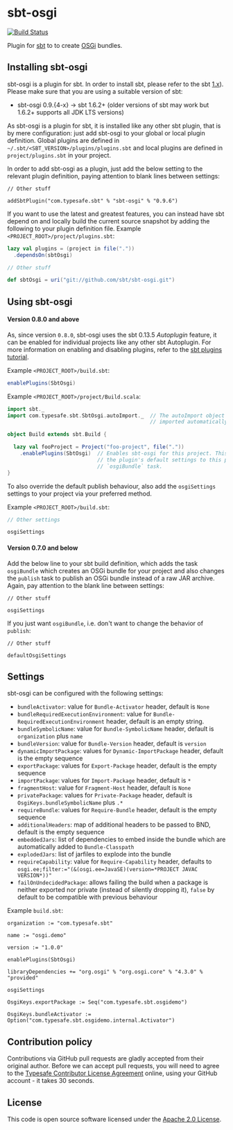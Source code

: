 sbt-osgi
========

[![Build Status](https://github.com/sbt/sbt-osgi/actions/workflows/ci.yml/badge.svg)](https://github.com/sbt/sbt-osgi/actions/workflows/ci.yml)

Plugin for [sbt](http://www.scala-sbt.org) to to create [OSGi](http://www.osgi.org/) bundles.

Installing sbt-osgi
-------------------

sbt-osgi is a plugin for sbt. In order to install sbt, please refer to the sbt [1.x](https://www.scala-sbt.org/1.x/docs/Setup.html)). Please make sure that you are using a suitable version of sbt:

- sbt-osgi 0.9.{4-x} -> sbt 1.6.2+ (older versions of sbt may work but 1.6.2+ supports all JDK LTS versions)

As sbt-osgi is a plugin for sbt, it is installed like any other sbt plugin, that is by mere configuration: just add sbt-osgi to your global or local plugin definition. Global plugins are defined in `~/.sbt/<SBT_VERSION>/plugins/plugins.sbt` and local plugins are defined in `project/plugins.sbt` in your project.

In order to add sbt-osgi as a plugin, just add the below setting to the relevant plugin definition, paying attention to blank lines between settings:

```
// Other stuff

addSbtPlugin("com.typesafe.sbt" % "sbt-osgi" % "0.9.6")
```

If you want to use the latest and greatest features, you can instead have sbt depend on and locally build the current source snapshot by adding the following to your plugin definition file.
Example `<PROJECT_ROOT>/project/plugins.sbt`:
```scala
lazy val plugins = (project in file("."))
  .dependsOn(sbtOsgi)

// Other stuff

def sbtOsgi = uri("git://github.com/sbt/sbt-osgi.git")
```

Using sbt-osgi
---------------

#### Version 0.8.0 and above
As, since version `0.8.0`, sbt-osgi uses the sbt 0.13.5 *Autoplugin* feature, it can be enabled for individual projects like any other sbt Autoplugin. For more information on enabling and disabling plugins, refer to the [sbt plugins tutorial](http://www.scala-sbt.org/release/tutorial/Using-Plugins.html#Enabling+and+disabling+auto+plugins).

Example `<PROJECT_ROOT>/build.sbt`:

```scala
enablePlugins(SbtOsgi)
```

Example `<PROJECT_ROOT>/project/Build.scala`:
```scala
import sbt._
import com.typesafe.sbt.SbtOsgi.autoImport._  // The autoImport object contains everything which would normally be
                                              // imported automatically in '*.sbt' project definition files.

object Build extends sbt.Build {

  lazy val fooProject = Project("foo-project", file("."))
    .enablePlugins(SbtOsgi)  // Enables sbt-osgi for this project. This will automatically append
                             // the plugin's default settings to this project thus providing the
                             // `osgiBundle` task.
}

```

To also override the default publish behaviour, also add the `osgiSettings` settings to your project via your preferred method.

Example `<PROJECT_ROOT>/build.sbt`:

```scala
// Other settings

osgiSettings
```

#### Version 0.7.0 and below
Add the below line to your sbt build definition, which adds the task `osgiBundle` which creates an OSGi bundle for your project and also changes the `publish` task to publish an OSGi bundle instead of a raw JAR archive. Again, pay attention to the blank line between settings:

```
// Other stuff

osgiSettings
```

If you just want `osgiBundle`, i.e. don't want to change the behavior of `publish`:


```
// Other stuff

defaultOsgiSettings
```

Settings
--------

sbt-osgi can be configured with the following settings:

- `bundleActivator`: value for `Bundle-Activator` header, default is `None`
- `bundleRequiredExecutionEnvironment`: value for `Bundle-RequiredExecutionEnvironment` header, default is an empty string.
- `bundleSymbolicName`: value for `Bundle-SymbolicName` header, default is `organization` plus `name`
- `bundleVersion`: value for `Bundle-Version` header, default is `version`
- `dynamicImportPackage`: values for `Dynamic-ImportPackage` header, default is the empty sequence
- `exportPackage`: values for `Export-Package` header, default is the empty sequence
- `importPackage`: values for `Import-Package` header, default is `*`
- `fragmentHost`: value for `Fragment-Host` header, default is `None`
- `privatePackage`: values for `Private-Package` header, default is `OsgiKeys.bundleSymbolicName` plus `.*`
- `requireBundle`: values for `Require-Bundle` header, default is the empty sequence
- `additionalHeaders`: map of additional headers to be passed to BND, default is the empty sequence
- `embeddedJars`: list of dependencies to embed inside the bundle which are automatically added to `Bundle-Classpath`
- `explodedJars`: list of jarfiles to explode into the bundle
- `requireCapability`: value for `Require-Capability` header, defaults to `osgi.ee;filter:="(&(osgi.ee=JavaSE)(version=*PROJECT JAVAC VERSION*))"`
- `failOnUndecidedPackage`: allows failing the build when a package is neither exported nor private (instead of silently dropping it), `false` by default to be compatible with previous behaviour 

Example `build.sbt`:

```
organization := "com.typesafe.sbt"

name := "osgi.demo"

version := "1.0.0"

enablePlugins(SbtOsgi)

libraryDependencies += "org.osgi" % "org.osgi.core" % "4.3.0" % "provided"

osgiSettings

OsgiKeys.exportPackage := Seq("com.typesafe.sbt.osgidemo")

OsgiKeys.bundleActivator := Option("com.typesafe.sbt.osgidemo.internal.Activator")
```

Contribution policy
-------------------

Contributions via GitHub pull requests are gladly accepted from their original author. 
Before we can accept pull requests, you will need to agree to the [Typesafe Contributor License Agreement](http://www.typesafe.com/contribute/cla) online, using your GitHub account - it takes 30 seconds.

License
-------

This code is open source software licensed under the [Apache 2.0 License](http://www.apache.org/licenses/LICENSE-2.0.html).
